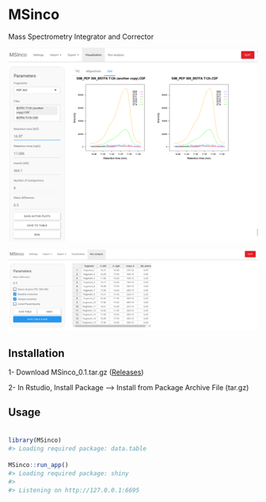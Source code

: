 
# MSinco

Mass Spectrometry Integrator and Corrector

![](man/figures/README-msinco.png)

![](man/figures/README-msinco2.png)

## Installation

1- Download MSinco\_0.1.tar.gz
([Releases](https://github.com/mbousq/MSinco/releases))

2- In Rstudio, Install Package –\> Install from Package Archive File
(tar.gz)

## Usage

``` r

library(MSinco)
#> Loading required package: data.table

MSinco::run_app()
#> Loading required package: shiny
#> 
#> Listening on http://127.0.0.1:6695
```

